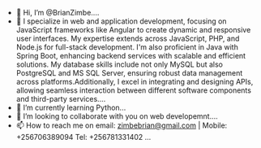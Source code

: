 - 👋 Hi, I’m @BrianZimbe....
- 👀 I specialize in web and application development, focusing on JavaScript frameworks like Angular to create dynamic and responsive user interfaces. My expertise extends across 
     JavaScript, PHP, and Node.js for full-stack development. I'm also proficient in Java with Spring Boot, enhancing backend services with scalable and efficient solutions. My database 
     skills include not only MySQL but also PostgreSQL and MS SQL Server, ensuring robust data management across platforms.Additionally, I excel in integrating and designing APIs, allowing 
     seamless interaction between different software components and third-party services....
- 🌱 I’m currently learning Python...
- 💞️ I’m looking to collaborate with you on web developemnt....
- 📫 How to reach me on email: zimbebrian@gmail.com | Mobile: +256706389094 Tel: +256781331402 ...

<!---
BrianZimbe/BrianZimbe is a ✨ special ✨ repository because its `README.md` (this file) appears on your GitHub profile.
You can click the Preview link to take a look at your changes.
--->
